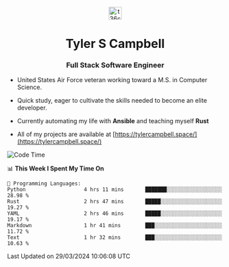 <p align="center">
<a href="https://www.linkedin.com/in/t36campbell" target="blank"><img align="center" src="https://ik.imagekit.io/t36campbell/Portfolio/linkedin.png.original_m8bbGgPh6.png" alt="t36campbell" height="30" width="30" /></a>
</p>
<h1 align="center">Tyler S Campbell</h1>
<h3 align="center">Full Stack Software Engineer</h3>

* United States Air Force veteran working toward a M.S. in Computer Science.

* Quick study, eager to cultivate the skills needed to become an elite developer.

* Currently automating my life with **Ansible** and teaching myself **Rust**

* All of my projects are available at [https://tylercampbell.space/](https://tylercampbell.space/)

<!--START_SECTION:waka-->
![Code Time](http://img.shields.io/badge/Code%20Time-3%2C292%20hrs%2052%20mins-blue)

📊 **This Week I Spent My Time On** 

```text
💬 Programming Languages: 
Python                   4 hrs 11 mins       ███████░░░░░░░░░░░░░░░░░░   28.98 % 
Rust                     2 hrs 47 mins       █████░░░░░░░░░░░░░░░░░░░░   19.27 % 
YAML                     2 hrs 46 mins       █████░░░░░░░░░░░░░░░░░░░░   19.17 % 
Markdown                 1 hr 41 mins        ███░░░░░░░░░░░░░░░░░░░░░░   11.72 % 
Text                     1 hr 32 mins        ███░░░░░░░░░░░░░░░░░░░░░░   10.63 % 
```


 Last Updated on 29/03/2024 10:06:08 UTC
<!--END_SECTION:waka-->
